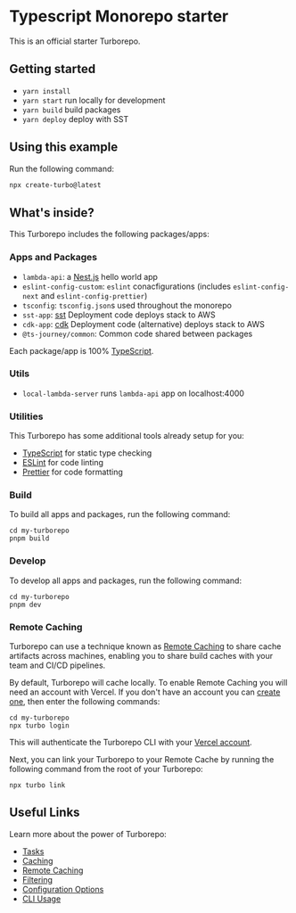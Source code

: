 # Typescript Monorepo starter

This is an official starter Turborepo.

## Getting started

- `yarn install`
- `yarn start` run locally for development
- `yarn build` build packages
- `yarn deploy` deploy with SST

## Using this example

Run the following command:

```sh
npx create-turbo@latest
```

## What's inside?

This Turborepo includes the following packages/apps:

### Apps and Packages

- `lambda-api`: a [Nest.js](https://nestjs.com/) hello world app
- `eslint-config-custom`: `eslint` conacfigurations (includes `eslint-config-next` and `eslint-config-prettier`)
- `tsconfig`: `tsconfig.json`s used throughout the monorepo
- `sst-app`: [sst](https://sst.dev/) Deployment code deploys stack to AWS
- `cdk-app`: [cdk](https://github.com/aws/aws-cdk) Deployment code (alternative) deploys stack to AWS
- `@ts-journey/common`: Common code shared between packages

Each package/app is 100% [TypeScript](https://www.typescriptlang.org/).

### Utils

- `local-lambda-server` runs `lambda-api` app on localhost:4000

### Utilities

This Turborepo has some additional tools already setup for you:

- [TypeScript](https://www.typescriptlang.org/) for static type checking
- [ESLint](https://eslint.org/) for code linting
- [Prettier](https://prettier.io) for code formatting

### Build

To build all apps and packages, run the following command:

```
cd my-turborepo
pnpm build
```

### Develop

To develop all apps and packages, run the following command:

```
cd my-turborepo
pnpm dev
```

### Remote Caching

Turborepo can use a technique known as [Remote Caching](https://turbo.build/repo/docs/core-concepts/remote-caching) to share cache artifacts across machines, enabling you to share build caches with your team and CI/CD pipelines.

By default, Turborepo will cache locally. To enable Remote Caching you will need an account with Vercel. If you don't have an account you can [create one](https://vercel.com/signup), then enter the following commands:

```
cd my-turborepo
npx turbo login
```

This will authenticate the Turborepo CLI with your [Vercel account](https://vercel.com/docs/concepts/personal-accounts/overview).

Next, you can link your Turborepo to your Remote Cache by running the following command from the root of your Turborepo:

```
npx turbo link
```

## Useful Links

Learn more about the power of Turborepo:

- [Tasks](https://turbo.build/repo/docs/core-concepts/monorepos/running-tasks)
- [Caching](https://turbo.build/repo/docs/core-concepts/caching)
- [Remote Caching](https://turbo.build/repo/docs/core-concepts/remote-caching)
- [Filtering](https://turbo.build/repo/docs/core-concepts/monorepos/filtering)
- [Configuration Options](https://turbo.build/repo/docs/reference/configuration)
- [CLI Usage](https://turbo.build/repo/docs/reference/command-line-reference)
